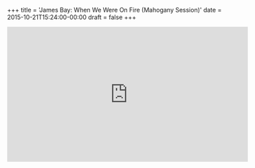 +++
title = 'James Bay: When We Were On Fire (Mahogany Session)'
date = 2015-10-21T15:24:00-00:00
draft = false
+++

<iframe width="560" height="315" src="https://www.youtube.com/embed/PXZG3vBG8OE?si=HavZf4RAMX5PYiEN" title="YouTube video player" frameborder="0" allow="accelerometer; autoplay; clipboard-write; encrypted-media; gyroscope; picture-in-picture; web-share" referrerpolicy="strict-origin-when-cross-origin" allowfullscreen></iframe>
